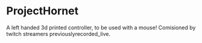 # ProjectHornet
A left handed 3d printed controller, to be used with a mouse! Comisioned by twitch streamers previouslyrecorded_live.
